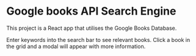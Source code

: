 # Google books API Search Engine

This project is a React app that utilises the Google Books Database.

Enter keywords into the search bar to see relevant books. Click a book in the grid and a modal will appear with more information.